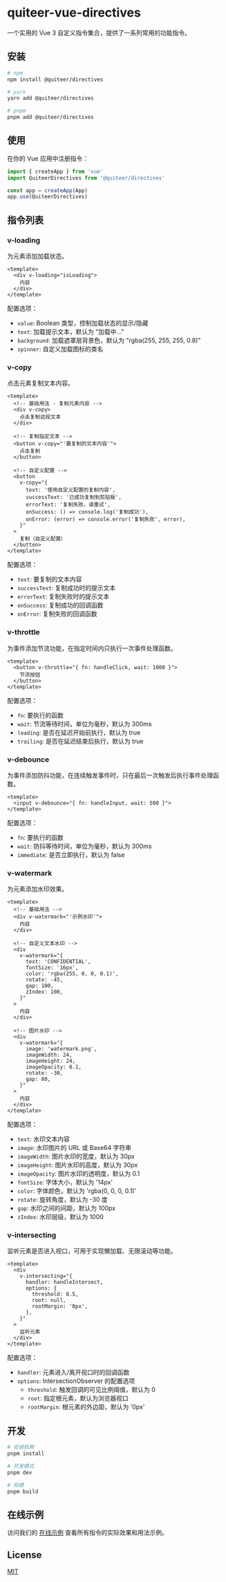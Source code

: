 # quiteer-vue-directives

一个实用的 Vue 3 自定义指令集合，提供了一系列常用的功能指令。

## 安装

```bash
# npm
npm install @quiteer/directives

# yarn
yarn add @quiteer/directives

# pnpm
pnpm add @quiteer/directives
```

## 使用

在你的 Vue 应用中注册指令：

```ts
import { createApp } from 'vue'
import QuiteerDirectives from '@quiteer/directives'

const app = createApp(App)
app.use(QuiteerDirectives)
```

## 指令列表

### v-loading

为元素添加加载状态。

```vue
<template>
  <div v-loading="isLoading">
    内容
  </div>
</template>
```

配置选项：
- `value`: Boolean 类型，控制加载状态的显示/隐藏
- `text`: 加载提示文本，默认为 "加载中..."
- `background`: 加载遮罩层背景色，默认为 "rgba(255, 255, 255, 0.8)"
- `spinner`: 自定义加载图标的类名

### v-copy

点击元素复制文本内容。

```vue
<template>
  <!-- 基础用法 - 复制元素内容 -->
  <div v-copy>
    点击复制这段文本
  </div>

  <!-- 复制指定文本 -->
  <button v-copy="'要复制的文本内容'">
    点击复制
  </button>

  <!-- 自定义配置 -->
  <button
    v-copy="{
      text: '使用自定义配置的复制内容',
      successText: '已成功复制到剪贴板',
      errorText: '复制失败，请重试',
      onSuccess: () => console.log('复制成功'),
      onError: (error) => console.error('复制失败', error),
    }"
  >
    复制（自定义配置）
  </button>
</template>
```

配置选项：
- `text`: 要复制的文本内容
- `successText`: 复制成功时的提示文本
- `errorText`: 复制失败时的提示文本
- `onSuccess`: 复制成功的回调函数
- `onError`: 复制失败的回调函数

### v-throttle

为事件添加节流功能，在指定时间内只执行一次事件处理函数。

```vue
<template>
  <button v-throttle="{ fn: handleClick, wait: 1000 }">
    节流按钮
  </button>
</template>
```

配置选项：
- `fn`: 要执行的函数
- `wait`: 节流等待时间，单位为毫秒，默认为 300ms
- `leading`: 是否在延迟开始前执行，默认为 true
- `trailing`: 是否在延迟结束后执行，默认为 true

### v-debounce

为事件添加防抖功能，在连续触发事件时，只在最后一次触发后执行事件处理函数。

```vue
<template>
  <input v-debounce="{ fn: handleInput, wait: 500 }">
</template>
```

配置选项：
- `fn`: 要执行的函数
- `wait`: 防抖等待时间，单位为毫秒，默认为 300ms
- `immediate`: 是否立即执行，默认为 false

### v-watermark

为元素添加水印效果。

```vue
<template>
  <!-- 基础用法 -->
  <div v-watermark="'示例水印'">
    内容
  </div>

  <!-- 自定义文本水印 -->
  <div
    v-watermark="{
      text: 'CONFIDENTIAL',
      fontSize: '16px',
      color: 'rgba(255, 0, 0, 0.1)',
      rotate: -45,
      gap: 100,
      zIndex: 100,
    }"
  >
    内容
  </div>

  <!-- 图片水印 -->
  <div
    v-watermark="{
      image: 'watermark.png',
      imageWidth: 24,
      imageHeight: 24,
      imageOpacity: 0.1,
      rotate: -30,
      gap: 80,
    }"
  >
    内容
  </div>
</template>
```

配置选项：
- `text`: 水印文本内容
- `image`: 水印图片的 URL 或 Base64 字符串
- `imageWidth`: 图片水印的宽度，默认为 30px
- `imageHeight`: 图片水印的高度，默认为 30px
- `imageOpacity`: 图片水印的透明度，默认为 0.1
- `fontSize`: 字体大小，默认为 '14px'
- `color`: 字体颜色，默认为 'rgba(0, 0, 0, 0.1)'
- `rotate`: 旋转角度，默认为 -30 度
- `gap`: 水印之间的间距，默认为 100px
- `zIndex`: 水印层级，默认为 1000

### v-intersecting

监听元素是否进入视口，可用于实现懒加载、无限滚动等功能。

```vue
<template>
  <div
    v-intersecting="{
      handler: handleIntersect,
      options: {
        threshold: 0.5,
        root: null,
        rootMargin: '0px',
      },
    }"
  >
    监听元素
  </div>
</template>
```

配置选项：
- `handler`: 元素进入/离开视口时的回调函数
- `options`: IntersectionObserver 的配置选项
  - `threshold`: 触发回调的可见比例阈值，默认为 0
  - `root`: 指定根元素，默认为浏览器视口
  - `rootMargin`: 根元素的外边距，默认为 '0px'

## 开发

```bash
# 安装依赖
pnpm install

# 开发模式
pnpm dev

# 构建
pnpm build
```

## 在线示例

访问我们的 [在线示例](https://quiteer-vue-directives.vercel.app) 查看所有指令的实际效果和用法示例。

## License

[MIT](./LICENSE)
